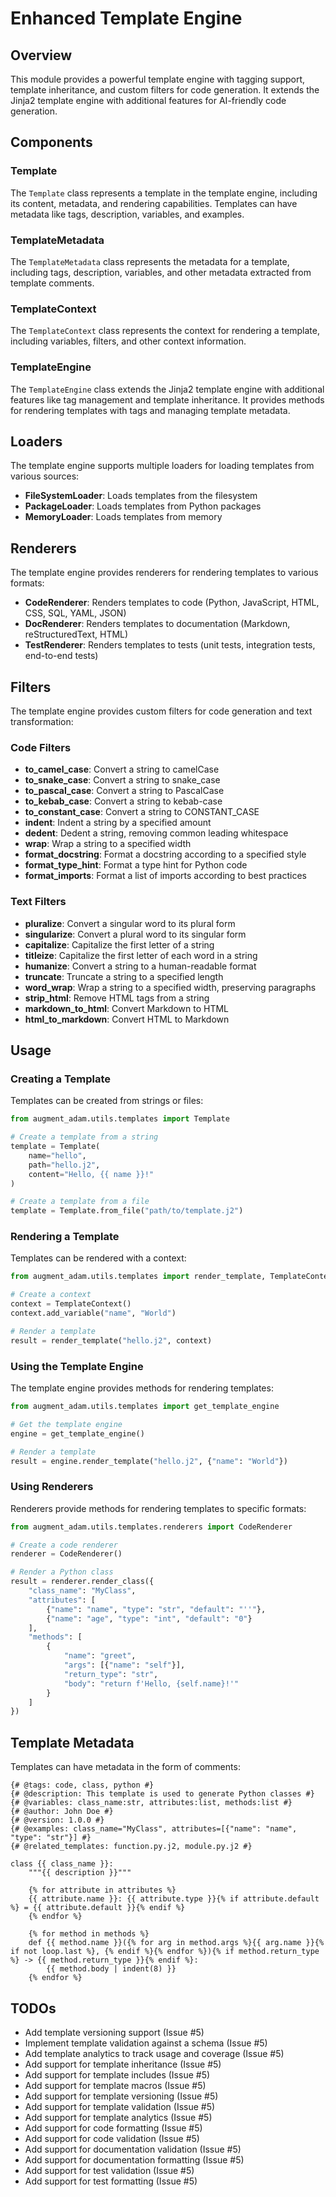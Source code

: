 # Enhanced Template Engine

## Overview

This module provides a powerful template engine with tagging support, template inheritance, and custom filters for code generation. It extends the Jinja2 template engine with additional features for AI-friendly code generation.

## Components

### Template

The `Template` class represents a template in the template engine, including its content, metadata, and rendering capabilities. Templates can have metadata like tags, description, variables, and examples.

### TemplateMetadata

The `TemplateMetadata` class represents the metadata for a template, including tags, description, variables, and other metadata extracted from template comments.

### TemplateContext

The `TemplateContext` class represents the context for rendering a template, including variables, filters, and other context information.

### TemplateEngine

The `TemplateEngine` class extends the Jinja2 template engine with additional features like tag management and template inheritance. It provides methods for rendering templates with tags and managing template metadata.

## Loaders

The template engine supports multiple loaders for loading templates from various sources:

- **FileSystemLoader**: Loads templates from the filesystem
- **PackageLoader**: Loads templates from Python packages
- **MemoryLoader**: Loads templates from memory

## Renderers

The template engine provides renderers for rendering templates to various formats:

- **CodeRenderer**: Renders templates to code (Python, JavaScript, HTML, CSS, SQL, YAML, JSON)
- **DocRenderer**: Renders templates to documentation (Markdown, reStructuredText, HTML)
- **TestRenderer**: Renders templates to tests (unit tests, integration tests, end-to-end tests)

## Filters

The template engine provides custom filters for code generation and text transformation:

### Code Filters

- **to_camel_case**: Convert a string to camelCase
- **to_snake_case**: Convert a string to snake_case
- **to_pascal_case**: Convert a string to PascalCase
- **to_kebab_case**: Convert a string to kebab-case
- **to_constant_case**: Convert a string to CONSTANT_CASE
- **indent**: Indent a string by a specified amount
- **dedent**: Dedent a string, removing common leading whitespace
- **wrap**: Wrap a string to a specified width
- **format_docstring**: Format a docstring according to a specified style
- **format_type_hint**: Format a type hint for Python code
- **format_imports**: Format a list of imports according to best practices

### Text Filters

- **pluralize**: Convert a singular word to its plural form
- **singularize**: Convert a plural word to its singular form
- **capitalize**: Capitalize the first letter of a string
- **titleize**: Capitalize the first letter of each word in a string
- **humanize**: Convert a string to a human-readable format
- **truncate**: Truncate a string to a specified length
- **word_wrap**: Wrap a string to a specified width, preserving paragraphs
- **strip_html**: Remove HTML tags from a string
- **markdown_to_html**: Convert Markdown to HTML
- **html_to_markdown**: Convert HTML to Markdown

## Usage

### Creating a Template

Templates can be created from strings or files:

```python
from augment_adam.utils.templates import Template

# Create a template from a string
template = Template(
    name="hello",
    path="hello.j2",
    content="Hello, {{ name }}!"
)

# Create a template from a file
template = Template.from_file("path/to/template.j2")
```

### Rendering a Template

Templates can be rendered with a context:

```python
from augment_adam.utils.templates import render_template, TemplateContext

# Create a context
context = TemplateContext()
context.add_variable("name", "World")

# Render a template
result = render_template("hello.j2", context)
```

### Using the Template Engine

The template engine provides methods for rendering templates:

```python
from augment_adam.utils.templates import get_template_engine

# Get the template engine
engine = get_template_engine()

# Render a template
result = engine.render_template("hello.j2", {"name": "World"})
```

### Using Renderers

Renderers provide methods for rendering templates to specific formats:

```python
from augment_adam.utils.templates.renderers import CodeRenderer

# Create a code renderer
renderer = CodeRenderer()

# Render a Python class
result = renderer.render_class({
    "class_name": "MyClass",
    "attributes": [
        {"name": "name", "type": "str", "default": "''"},
        {"name": "age", "type": "int", "default": "0"}
    ],
    "methods": [
        {
            "name": "greet",
            "args": [{"name": "self"}],
            "return_type": "str",
            "body": "return f'Hello, {self.name}!'"
        }
    ]
})
```

## Template Metadata

Templates can have metadata in the form of comments:

```jinja
{# @tags: code, class, python #}
{# @description: This template is used to generate Python classes #}
{# @variables: class_name:str, attributes:list, methods:list #}
{# @author: John Doe #}
{# @version: 1.0.0 #}
{# @examples: class_name="MyClass", attributes=[{"name": "name", "type": "str"}] #}
{# @related_templates: function.py.j2, module.py.j2 #}

class {{ class_name }}:
    """{{ description }}"""
    
    {% for attribute in attributes %}
    {{ attribute.name }}: {{ attribute.type }}{% if attribute.default %} = {{ attribute.default }}{% endif %}
    {% endfor %}
    
    {% for method in methods %}
    def {{ method.name }}({% for arg in method.args %}{{ arg.name }}{% if not loop.last %}, {% endif %}{% endfor %}){% if method.return_type %} -> {{ method.return_type }}{% endif %}:
        {{ method.body | indent(8) }}
    {% endfor %}
```

## TODOs

- Add template versioning support (Issue #5)
- Implement template validation against a schema (Issue #5)
- Add template analytics to track usage and coverage (Issue #5)
- Add support for template inheritance (Issue #5)
- Add support for template includes (Issue #5)
- Add support for template macros (Issue #5)
- Add support for template versioning (Issue #5)
- Add support for template validation (Issue #5)
- Add support for template analytics (Issue #5)
- Add support for code formatting (Issue #5)
- Add support for code validation (Issue #5)
- Add support for documentation validation (Issue #5)
- Add support for documentation formatting (Issue #5)
- Add support for test validation (Issue #5)
- Add support for test formatting (Issue #5)
